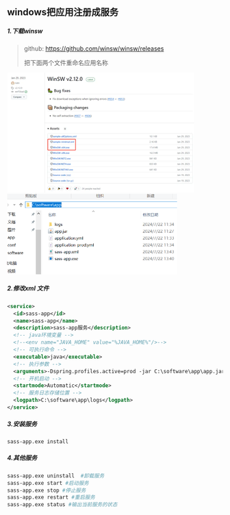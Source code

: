 ## windows把应用注册成服务

##### 1.下载winsw

> github: https://github.com/winsw/winsw/releases
>
> 把下面两个文件重命名应用名称

<img src="./../../assets/image-20240722134704602.png" alt="image-20240722134704602" style="zoom:50%;" /><img src="./../../assets/image-20240722134953829.png" alt="image-20240722134953829" style="zoom:50%;" />

##### 2.修改xml 文件

``` xml
<service>
  <id>sass-app</id>
  <name>sass-app</name>
  <description>sass-app服务</description>
  <!-- java环境变量 -->
  <!--<env name="JAVA_HOME" value="%JAVA_HOME%"/>-->
  <!-- 可执行命令 -->
  <executable>java</executable>
  <!-- 执行参数 -->
  <arguments>-Dspring.profiles.active=prod -jar C:\software\app\app.jar</arguments>
  <!-- 开机启动 -->
  <startmode>Automatic</startmode>
  <!-- 服务日志存储位置 -->
  <logpath>C:\software\app\logs</logpath>
</service>
```

##### 3.安装服务

```sh 
sass-app.exe install
```

##### 4.其他服务

```sh
sass-app.exe uninstall  #卸载服务
sass-app.exe start #启动服务
sass-app.exe stop #停⽌服务
sass-app.exe restart #重启服务
sass-app.exe status #输出当前服务的状态
```

